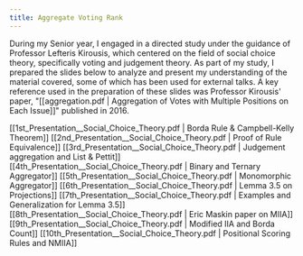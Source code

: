 ```yaml
---
title: Aggregate Voting Rank
---
```

During my Senior year, I engaged in a directed study under the guidance of Professor Lefteris Kirousis, which centered on the field of social choice theory, specifically voting and judgement theory. As part of my study, I prepared the slides below to analyze and present my understanding of the material covered, some of which has been used for external talks. A key reference used in the preparation of these slides was Professor Kirousis' paper, "[[aggregation.pdf | Aggregation of Votes with Multiple Positions on Each Issue]]" published in 2016.

[[1st_Presentation__Social_Choice_Theory.pdf | Borda Rule & Campbell-Kelly Theorem]]
[[2nd_Presentation__Social_Choice_Theory.pdf | Proof of Rule Equivalence]]
[[3rd_Presentation__Social_Choice_Theory.pdf | Judgement aggregation and List & Pettit]]
[[4th_Presentation__Social_Choice_Theory.pdf | Binary and Ternary Aggregator]]
[[5th_Presentation__Social_Choice_Theory.pdf | Monomorphic Aggregator]]
[[6th_Presentation__Social_Choice_Theory.pdf | Lemma 3.5 on Projections]]
[[7th_Presentation__Social_Choice_Theory.pdf | Examples and Generalization for Lemma 3.5]]
[[8th_Presentation__Social_Choice_Theory.pdf | Eric Maskin paper on MIIA]]
[[9th_Presentation__Social_Choice_Theory.pdf | Modified IIA and Borda Count]]
[[10th_Presentation__Social_Choice_Theory.pdf | Positional Scoring Rules and NMIIA]]
